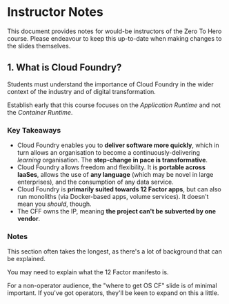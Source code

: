 # Instructor Notes

This document provides notes for would-be instructors of the Zero To Hero course. Please endeavour to keep this up-to-date when making changes to the slides themselves.

## 1. What is Cloud Foundry?

Students must understand the importance of Cloud Foundry in the wider context of the industry and of digital transformation.

Establish early that this course focuses on the _Application Runtime_ and not the _Container Runtime_.

### Key Takeaways

* Cloud Foundry enables you to **deliver software more quickly**, which in turn allows an organisation to become a continuously-delivering _learning_ organisation. The **step-change in pace is transformative**.
* Cloud Foundry allows freedom and flexibility. It is **portable across IaaSes**, allows the use of **any language** (which may be novel in large enterprises), and the consumption of any data service.
* Cloud Foundry is **primarily suited towards 12 Factor apps**, but can also run monoliths (via Docker-based apps, volume services). It doesn't mean you _should_, though.
* The CFF owns the IP, meaning **the project can't be subverted by one vendor**.

### Notes

This section often takes the longest, as there's a lot of background that can be explained.

You may need to explain what the 12 Factor manifesto is.

For a non-operator audience, the "where to get OS CF" slide is of minimal important. If you've got operators, they'll be keen to expand on this a little.
